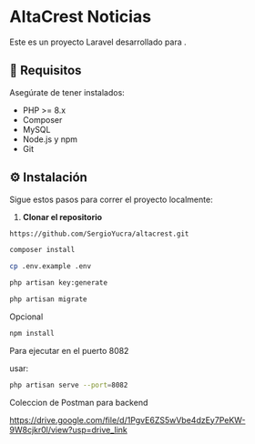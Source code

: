 # AltaCrest Noticias

Este es un proyecto Laravel desarrollado para .

## 🚀 Requisitos

Asegúrate de tener instalados:

- PHP >= 8.x
- Composer
- MySQL
- Node.js y npm
- Git

## ⚙️ Instalación

Sigue estos pasos para correr el proyecto localmente:

1. **Clonar el repositorio**

```bash
https://github.com/SergioYucra/altacrest.git

composer install

cp .env.example .env

php artisan key:generate

php artisan migrate

```
Opcional
```bash
npm install

```
Para ejecutar en el puerto 8082

usar:
```bash
php artisan serve --port=8082 
```

Coleccion de Postman para backend

https://drive.google.com/file/d/1PgvE6ZS5wVbe4dzEy7PeKW-9W8cjkr0l/view?usp=drive_link
